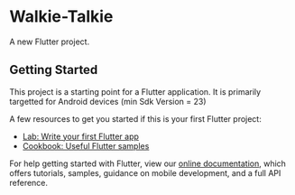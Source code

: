 # Walkie-Talkie

A new Flutter project.

## Getting Started

This project is a starting point for a Flutter application. It is primarily targetted for Android devices (min Sdk Version = 23)

A few resources to get you started if this is your first Flutter project:

- [Lab: Write your first Flutter app](https://flutter.dev/docs/get-started/codelab)
- [Cookbook: Useful Flutter samples](https://flutter.dev/docs/cookbook)

For help getting started with Flutter, view our
[online documentation](https://flutter.dev/docs), which offers tutorials,
samples, guidance on mobile development, and a full API reference.
